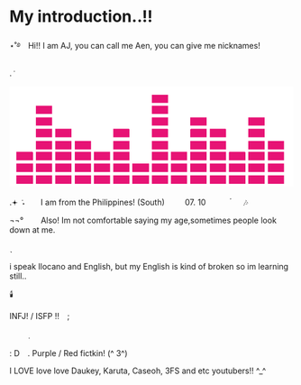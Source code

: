 # My introduction..!! 
⋆˚࿔　Hi!! I am AJ, you can call me Aen, you can give me nicknames! 

. ݁　　

![image alt](7a98413dbf3b22a08914cb78f4064a36.gif) 

.𖥔 ݁ ˖　　I am from the Philippines! (South)  　　 07. 10　　　 ๋ ㅤ 🎶　　　

¬¬°⠀⠀⠀Also! Im not comfortable saying my age,sometimes people look down at me.

ˎ　　

i speak Ilocano and English, but my English is kind of broken so im learning still..

 🕯️

INFJ! / ISFP !!　;　

　　﹒　　

: D⠀ . Purple / Red fictkin! (^ 3^) 

I LOVE love love Daukey, Karuta, Caseoh, 3FS and etc youtubers!! ^_^
